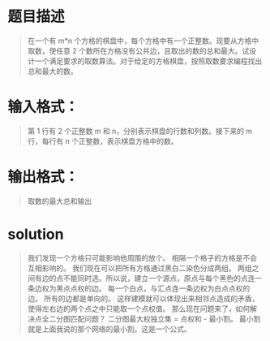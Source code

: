 # 题目描述
> 在一个有 m*n 个方格的棋盘中，每个方格中有一个正整数。现要从方格中取数，使任意 2 个数所在方格没有公共边，且取出的数的总和最大。试设计一个满足要求的取数算法。对于给定的方格棋盘，按照取数要求编程找出总和最大的数。
# 输入格式：
> 第 1 行有 2 个正整数 m 和 n，分别表示棋盘的行数和列数。接下来的 m 行，每行有 n 个正整数，表示棋盘方格中的数。
# 输出格式：
> 取数的最大总和输出
# solution
> 我们发现一个方格只可能影响他周围的放个。
相隔一个格子的方格是不会互相影响的。
我们现在可以把所有方格通过黑白二染色分成两组。
两组之间有边的点不能同时选。所以说，建立一个源点，原点与每个黑色的点连一条边权为黑点点权的边。
每一个白点，与汇点连一条边权为白点点权的边。
所有的边都是单向的。
这样建模就可以体现出来相邻点造成的矛盾，使得左右边的两个点之中只能取一个点权值。
那么现在问题来了，如何解决点全二分图匹配问题？
二分图最大权独立集 = 点权和 - 最小割。
最小割就是上面我说的那个网络的最小割。这是一个公式。
